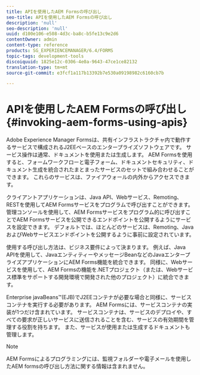 ```yaml
---
title: APIを使用したAEM Formsの呼び出し
seo-title: APIを使用したAEM Formsの呼び出し
description: 'null'
seo-description: 'null'
uuid: d100e106-e508-4d3c-ba8c-b5fe13c9e2d6
contentOwner: admin
content-type: reference
products: SG_EXPERIENCEMANAGER/6.4/FORMS
topic-tags: development-tools
discoiquuid: 1825e12c-0306-4e0a-9643-47ce1ce82132
translation-type: tm+mt
source-git-commit: e3fcf1a117b13392b7e530a09198982c6160cb7b

---
```



# APIを使用したAEM Formsの呼び出し {#invoking-aem-forms-using-apis}

Adobe Experience Manager Formsは、共有インフラストラクチャ内で動作するサービスで構成されるJ2EEベースのエンタープライズソフトウェアです。 サービス操作は通常、ドキュメントを使用または生成します。 AEM Formsを使用すると、フォームワークフローと電子フォーム、ドキュメントセキュリティ、ドキュメント生成を統合されたまとまったサービスのセットで組み合わせることができます。 これらのサービスは、ファイアウォールの内外からアクセスできます。

クライアントアプリケーションは、Java API、Webサービス、Remoting、RESTを使用してAEM Formsサービスをプログラムで呼び出すことができます。 管理コンソールを使用して、AEM Formsサービスをプログラム的に呼び出すことでAEM Formsサービスを公開できるエンドポイントを公開するようにサービスを設定できます。 デフォルトでは、ほとんどのサービスは、Remoting、JavaおよびWebサービスエンドポイントを公開するように事前に設定されています。

使用する呼び出し方法は、ビジネス要件によって決まります。 例えば、Java APIを使用して、JavaエンティティーやメッセージBeanなどのJavaエンタープライズアプリケーションにAEM Forms機能を統合できます。 同様に、Webサービスを使用して、AEM Formsの機能を.NETプロジェクト（または、Webサービス標準をサポートする開発環境で開発された他のプロジェクト）に統合できます。

Enterprise javaBeans™(EJB)でJ2EEコンテナが必要な場合と同様に、サービスコンテナを実行する必要があります。 AEM Formsには、サービスコンテナの実装が1つだけ含まれています。 サービスコンテナは、サービスのデプロイや、すべての要求が正しいサービスに送信されることを含む、サービスの有効期間を管理する役割を持ちます。 また、サービスが使用または生成するドキュメントも管理します。

>[!NOTE]
>
>AEM Formsによるプログラミングには、監視フォルダーや電子メールを使用したAEM formsの呼び出し方法に関する情報は含まれません。

